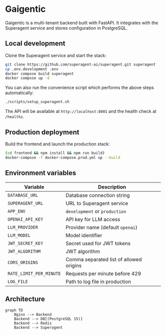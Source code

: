 # Gaigentic

Gaigentic is a multi-tenant backend built with FastAPI. It integrates with the
Superagent service and stores configuration in PostgreSQL.

## Local development

Clone the Superagent service and start the stack:

```bash
git clone https://github.com/superagent-ai/superagent.git superagent
cp .env.development .env
docker compose build superagent
docker compose up -d
```

You can also run the convenience script which performs the above steps
automatically:

```bash
./scripts/setup_superagent.sh
```

The API will be available at `http://localhost:8001` and the health check at
`/healthz`.

## Production deployment

Build the frontend and launch the production stack:

```bash
(cd frontend && npm install && npm run build)
docker-compose -f docker-compose.prod.yml up --build
```

## Environment variables

| Variable | Description |
| -------- | ----------- |
| `DATABASE_URL` | Database connection string |
| `SUPERAGENT_URL` | URL to Superagent service |
| `APP_ENV` | `development` or `production` |
| `OPENAI_API_KEY` | API key for LLM access |
| `LLM_PROVIDER` | Provider name (default `openai`) |
| `LLM_MODEL` | Model identifier |
| `JWT_SECRET_KEY` | Secret used for JWT tokens |
| `JWT_ALGORITHM` | JWT algorithm |
| `CORS_ORIGINS` | Comma separated list of allowed origins |
| `RATE_LIMIT_PER_MINUTE` | Requests per minute before 429 |
| `LOG_FILE` | Path to log file in production |

## Architecture

```mermaid
graph TD
    Nginx --> Backend
    Backend --> DB[(PostgreSQL 15)]
    Backend --> Redis
    Backend --> Superagent
```
